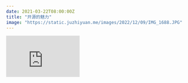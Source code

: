 ```yaml
---
date: 2021-03-22T08:00:00Z
title: "开源的魅力"
image: "https://static.juzhiyuan.me/images/2022/12/09/IMG_1688.JPG"
---
```


<iframe width="200" height="113" src="https://www.youtube.com/embed/A_geiZHnvv8?feature=oembed" frameborder="0" allow="accelerometer; autoplay; clipboard-write; encrypted-media; gyroscope; picture-in-picture" allowfullscreen></iframe>
